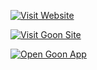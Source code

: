 [![Visit Website](https://img.shields.io/badge/Visit%20site!!-Click%20Here-blue?style=for-the-badge)](https://goon-gold.vercel.app/)


[![Visit Goon Site](https://img.shields.io/badge/Visit%20Goon%20Site-Click%20Here-brightgreen?style=for-the-badge&logo=vercel)](https://goon-gold.vercel.app/)


[![Open Goon App](https://img.shields.io/badge/Open%20Goon%20App-Live%20Now-orange?style=for-the-badge&logo=vercel)](https://goon-gold.vercel.app/)
